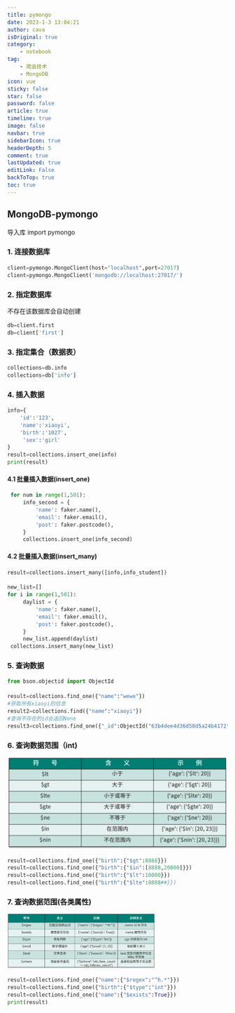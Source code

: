 ```yaml
---
title: pymongo
date: 2023-1-3 13:04:21
author: cava
isOriginal: true
category: 
    - notebook
tag:
    - 爬虫技术
    - MongoDB
icon: vue
sticky: false
star: false
password: false
article: true
timeline: true
image: false
navbar: true
sidebarIcon: true
headerDepth: 5
comment: true
lastUpdated: true
editLink: False
backToTop: true
toc: true
---
```


##  MongoDB-pymongo

导入库 import pymongo

### 1. 连接数据库

```python
client=pymongo.MongoClient(host="localhost",port=27017)
client=pymongo.MongoClient('mongodb://localhost:27017/')
```

### 2. 指定数据库

不存在该数据库会自动创建

```python
db=client.first
db=client['first']
```

### 3. 指定集合（数据表）

```python
collections=db.info
collections=db['info']
```

### 4. 插入数据

```python
info={
    'id':'123',
    'name':'xiaoyi',
    'birth':'1027',
     'sex':'girl'
}
result=collections.insert_one(info)
print(result)
```

#### 4.1 批量插入数据(insert_one)

```python
 for num in range(1,501):
     info_second = {
         'name': faker.name(),
         'email': faker.email(),
         'post': faker.postcode(),
     }
     collections.insert_one(info_second)
```

#### 4.2 批量插入数据(insert_many)

```python
result=collections.insert_many([info,info_student])

new_list=[]
for i in range(1,501):
     daylist = {
         'name': faker.name(),
         'email': faker.email(),
         'post': faker.postcode(),
     }
     new_list.append(daylist)
 collections.insert_many(new_list)
```

### 5. 查询数据

```python
from bson.objectid import ObjectId

result=collections.find_one({"name":"wewe"})
#获取所有xiaoyi的信息
result2=collections.find({"name":"xiaoyi"})
#查询不存在的id会返回None
result3=collections.find_one({"_id":ObjectId("63b4dee4d36d58d5a24b4172")})
```

### 6. 查询数据范围（int)

<img src="./About_MGdb.assets/image-20230105010554145.png" alt="image-20230105010554145" style="zoom: 50%;" />

```python
result=collections.find_one({"birth":{"$gt":8888}})
result=collections.find_one({"birth":{"$in":[8888,20000]}})
result=collections.find_one({"birth":{"$lt":10000}})
result=collections.find_one({"birth":{"$lte":8888##}})
```

### 7. 查询数据范围(各类属性)

<img src="./About_MGdb.assets/image-20230105235613406.png" alt="image-20230105235613406" style="zoom: 33%;" />

```python
result=collections.find_one({"name":{"$regex":"^h.*"}})
result=collections.find_one({"birth":{"$type":"int"}})
result=collections.find_one({"name":{"$exists":True}})
print(result)
```



































